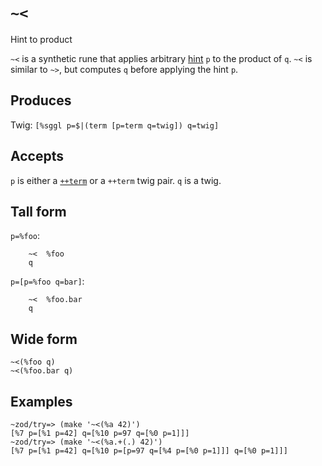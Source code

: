 `~<`
====

Hint to product

`~<` is a synthetic rune that applies arbitrary [hint]() `p` to the
product of `q`. `~<` is similar to `~>`, but computes `q` before
applying the hint `p`.

Produces
--------

Twig: `[%sggl p=$|(term [p=term q=twig]) q=twig]`

Accepts
-------

`p` is either a [`++term`]() or a `++term` twig pair. `q` is a twig.

Tall form
---------

`p=%foo`:

        ~<  %foo
        q

`p=[p=%foo q=bar]`:

        ~<  %foo.bar
        q

Wide form
---------

    ~<(%foo q)
    ~<(%foo.bar q)

Examples
--------

    ~zod/try=> (make '~<(%a 42)')
    [%7 p=[%1 p=42] q=[%10 p=97 q=[%0 p=1]]]
    ~zod/try=> (make '~<(%a.+(.) 42)')
    [%7 p=[%1 p=42] q=[%10 p=[p=97 q=[%4 p=[%0 p=1]]] q=[%0 p=1]]]
